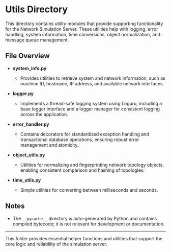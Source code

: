 # Utils Directory

This directory contains utility modules that provide supporting functionality for the Network Simulation Server. These utilities help with logging, error handling, system information, time conversions, object normalization, and message queue management.

## File Overview

- **system_info.py**
  - Provides utilities to retrieve system and network information, such as machine ID, hostname, IP address, and available network interfaces.

- **logger.py**
  - Implements a thread-safe logging system using Loguru, including a base logger interface and a logger manager for consistent logging across the application.

- **error_handler.py**
  - Contains decorators for standardized exception handling and transactional database operations, ensuring robust error management and atomicity.

- **object_utils.py**
  - Utilities for normalizing and fingerprinting network topology objects, enabling consistent comparison and hashing of topologies.

- **time_utils.py**
  - Simple utilities for converting between milliseconds and seconds.

## Notes
- The `__pycache__` directory is auto-generated by Python and contains compiled bytecode; it is not relevant for development or documentation.

---

This folder provides essential helper functions and utilities that support the core logic and reliability of the simulation server. 